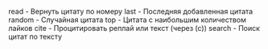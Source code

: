 read - Вернуть цитату по номеру
last - Последняя добавленная цитата
random - Случайная цитата
top - Цитата с наибольшим количеством лайков
cite - Процитировать реплай или текст (через (с))
search - Поиск цитат по тексту
